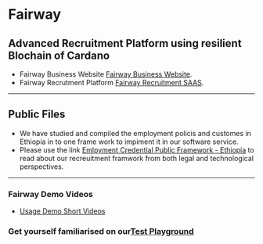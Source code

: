 # Fairway 
## Advanced Recruitment Platform using resilient Blochain of Cardano

- Fairway Business Website [Fairway Business Website](https://fairway.global/).
- Fairway Recrutment Platform [Fairway Recruitment SAAS](https://fairway.work/).
---- 
## Public Files
- We have studied and compiled the employment policis and customes in Ethiopia in to one frame work to impiment it in our software service.
- Please use the link [Emlpyment Credential Public Framework - Ethiopia](https://github.com/https-fairway-global/public-files/blob/main/Employment%20Credentials%20in%20Ethiopia%20-%20Public%20Framework%20.pdf) to read about our recreuitment framwork from both legal and technological perspectives.
---
### Fairway Demo Videos
- [Usage Demo Short Videos](https://www.youtube.com/watch?v=4pRClavTHpE&list=PLfzroa-7VhPaEhkvR0q9snLZm4eWGARm7)

### Get yourself familiarised on our[Test Playground](https://test.fairway.work/)
